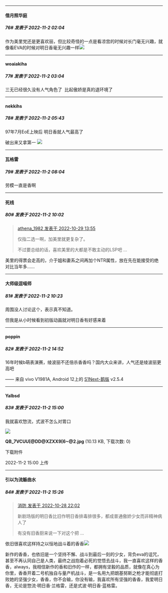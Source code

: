 

*****

####  借月照华庭  
##### 76#       发表于 2022-11-2 02:04

作为美里党还是更喜欢丽，但比较奇怪的一点是看凉宫的时候对长门毫无兴趣，就像看EVA的时候对明日香毫无兴趣一样<img src="https://static.saraba1st.com/image/smiley/face2017/002.png" referrerpolicy="no-referrer">

*****

####  woaiakiha  
##### 77#       发表于 2022-11-2 03:04

三无已经很久没有人气角色了  比起傲娇是真的退环境了

*****

####  nekkihs  
##### 78#       发表于 2022-11-2 05:43

97年7月EoE上映后 明日香就人气最高了

破出来又拿第一
<img src="https://p.sda1.dev/8/0d8583103dba78896a8ee28c8d8b273c/b7478445gy1gqsr6s2vz6j20kt0b2adq.jpg" referrerpolicy="no-referrer">



*****

####  瓦格雷  
##### 79#       发表于 2022-11-2 08:04

劳模一直是香啊 



*****

####  死线  
##### 80#       发表于 2022-11-2 10:02

<blockquote><a href="httphttps://bbs.saraba1st.com/2b/forum.php?mod=redirect&amp;goto=findpost&amp;pid=58162241&amp;ptid=2101994" target="_blank">athena_1982 发表于 2022-10-29 13:55</a>

仅指二选一啊，加美里就更复杂了。

不过要总结的话，喜欢美里的大都是不敢主动的LSP吧 ...</blockquote>
美里的得票会走高的，介于姐和妻系之间再加个NTR属性，放在先在能接受的绝对比当年多……



*****

####  大师级逗喵师  
##### 81#       发表于 2022-11-2 10:23

周围没人讨论这个，表示真不知道。

但我是从小时候看到初版动画就对明日香有好感来着



*****

####  poppin  
##### 82#       发表于 2022-11-2 14:52

16年时候b萌表演赛，绫波丽不还倍杀香香吗？国内大众来讲，人气还是绫波丽更高吧

—— 来自 vivo V1981A, Android 12上的 [S1Next-鹅版](https://github.com/ykrank/S1-Next/releases) v2.5.4



*****

####  Yalbsd  
##### 83#       发表于 2022-11-2 15:00

我就喜欢惣流，式波不怎么对胃口

<img src="https://img.saraba1st.com/forum/202211/02/150029bnffw6wlhvfment6.jpg" referrerpolicy="no-referrer">

<strong>QB_7VCUU[@DD@XZXX9[6~@2.jpg</strong> (10.13 KB, 下载次数: 0)

下载附件

2022-11-2 15:00 上传



*****

####  引以为流觞曲水  
##### 84#       发表于 2022-11-2 15:26

<blockquote><a href="httphttps://bbs.saraba1st.com/2b/forum.php?mod=redirect&amp;goto=findpost&amp;pid=58153200&amp;ptid=2101994" target="_blank">消防 发表于 2022-10-28 22:02</a>

新剧场版的明日香比旧作明日香排毒排很多，都成普通傲娇少女而非精神病人了

有没有旧香厨来说一下对这个把 ...</blockquote>
依旧很喜欢这样持之以恒地战斗着的香香<img src="https://static.saraba1st.com/image/smiley/face2017/035.png" referrerpolicy="no-referrer">

新作的香香，也依旧是一个坚持不懈、战斗到最后一刻的少女，背负eva的诅咒，甚至不再认同自己是人类，最终之战抱着必死的觉悟去战斗，我一直喜欢这样的香香，always，我相信新作的香和旧作的一样，都拥有坚毅的品质，就像在真心为你里，香香开着二号机独自与量产机战斗，是一名用九把朗基努斯之枪才能彻底打败她的坚强少女，香香，你不会输，你没有输，我喜欢所有坚强的香香，我爱明日香，无论是惣流·明日香·兰格雷，还是式波·明日香·蓝格雷。

